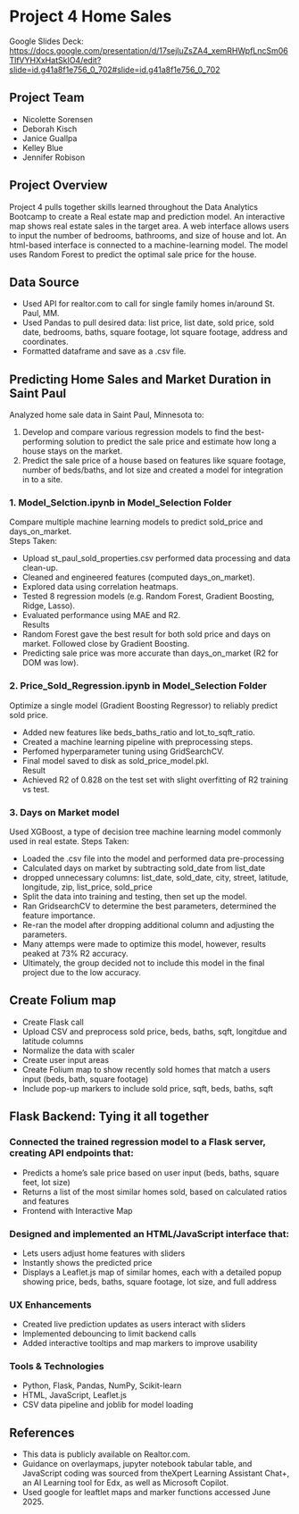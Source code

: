 # Project 4 Home Sales

Google Slides Deck: https://docs.google.com/presentation/d/17sejluZsZA4_xemRHWpfLncSm06TlfVYHXxHatSkIO4/edit?slide=id.g41a8f1e756_0_702#slide=id.g41a8f1e756_0_702

## Project Team
 - Nicolette Sorensen
 - Deborah Kisch
 - Janice Guallpa
 - Kelley Blue
 - Jennifer Robison

## Project Overview
Project 4 pulls together skills learned throughout the Data Analytics Bootcamp to create a Real estate map and prediction model. An interactive map shows real estate sales in the target area. A web interface allows users to input the number of bedrooms, bathrooms, and size of house and lot. An html-based interface is connected to a machine-learning model. The model uses Random Forest to predict the optimal sale price for the house. 

## Data Source
 - Used API for realtor.com to call for single family homes in/around St. Paul, MM.
 - Used Pandas to pull desired data: list price, list date, sold price, sold date, bedrooms, baths, square footage, lot square footage, address and coordinates.
 - Formatted dataframe and save as a .csv file.

## Predicting Home Sales and Market Duration in Saint Paul
Analyzed home sale data in Saint Paul, Minnesota to:
1. Develop and compare various regression models to find the best-performing solution to predict the sale price and estimate how long a house stays on the market.
2. Predict the sale price of a house based on features like square footage, number of beds/baths, and lot size and created a model for integration in to a site.

### 1. Model_Selction.ipynb in Model_Selection Folder
Compare multiple machine learning models to predict sold_price and days_on_market.  
Steps Taken:  
 - Upload st_paul_sold_properties.csv performed data processing and data clean-up.
 - Cleaned and engineered features (computed days_on_market).
 - Explored data using correlation heatmaps.
 - Tested 8 regression models (e.g. Random Forest, Gradient Boosting, Ridge, Lasso).
 - Evaluated performance using MAE and R2.  
Results  
 - Random Forest gave the best result for both sold price and days on market. Followed close by Gradient Boosting.
 - Predicting sale price was more accurate than days_on_market (R2 for DOM was low).

### 2. Price_Sold_Regression.ipynb in Model_Selection Folder
Optimize a single model (Gradient Boosting Regressor) to reliably predict sold price.
 - Added new features like beds_baths_ratio and lot_to_sqft_ratio.
 - Created a machine learning pipeline with preprocessing steps.
 - Perfomed hyperparameter tuning using GridSearchCV.
 - Final model saved to disk as sold_price_model.pkl.  
Result  
 - Achieved R2 of 0.828 on the test set with slight overfitting of R2 training vs test.
 
 ### 3. Days on Market model
Used XGBoost, a type of decision tree machine learning model commonly used in real estate.
Steps Taken: 
 - Loaded the .csv file into the model and performed data pre-processing
 - Calculated days on market by subtracting sold_date from list_date
 - dropped unnecessary columns: list_date, sold_date, city, street, latitude, longitude, zip, list_price, sold_price
 - Split the data into training and testing, then set up the model. 
 - Ran GridsearchCV to determine the best parameters, determined the feature importance. 
 - Re-ran the model after dropping additional column and adjusting the parameters. 
 - Many attemps were made to optimize this model, however, results peaked at 73% R2 accuracy. 
 - Ultimately, the group decided not to include this model in the final project due to the low accuracy.

## Create Folium map 
 - Create Flask call
 - Upload CSV and preprocess sold price, beds, baths, sqft, longitdue and latitude columns
 - Normalize the data with scaler
 - Create user input areas
 - Create Folium map to show recently sold homes that match a users input (beds, bath, square footage)
 - Include pop-up markers to include sold price, sqft, beds, baths, sqft

## Flask Backend: Tying it all together
### Connected the trained regression model to a Flask server, creating API endpoints that:
 - Predicts a home’s sale price based on user input (beds, baths, square feet, lot size)
 - Returns a list of the most similar homes sold, based on calculated ratios and features
 - Frontend with Interactive Map
### Designed and implemented an HTML/JavaScript interface that:
 - Lets users adjust home features with sliders
 - Instantly shows the predicted price
 - Displays a Leaflet.js map of similar homes, each with a detailed popup showing price, beds, baths, square footage, lot size, and full address
### UX Enhancements
 - Created live prediction updates as users interact with sliders
 - Implemented debouncing to limit backend calls
 - Added interactive tooltips and map markers to improve usability
### Tools & Technologies
 - Python, Flask, Pandas, NumPy, Scikit-learn
 - HTML, JavaScript, Leaflet.js
 - CSV data pipeline and joblib for model loading

## References
- This data is publicly available on Realtor.com.
- Guidance on overlaymaps, jupyter notebook tabular table, and JavaScript coding was sourced from theXpert Learning Assistant Chat+, an AI Learning tool for Edx, as well as Microsoft Copilot.  
- Used google for leaftlet maps and marker functions accessed June 2025.
